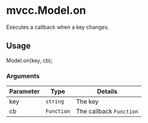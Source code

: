# mvcc.Model.on

Executes a callback when a key changes.

## Usage

Model.on(key, cb);

### Arguments

| Parameter    | Type       | Details                            |
| ------------ | ---------- | ---------------------------------- |
| key          | `string`   | The key                            |
| cb           | `Function` | The callback `Function`            |